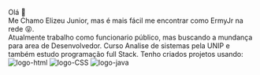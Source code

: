 Olá :wave:
<br>
Me Chamo Elizeu Junior, mas é mais fácil me encontrar como ErmyJr na rede :stuck_out_tongue_closed_eyes:.
<br>
Atualmente trabalho como funcionario público, mas buscando a mundança para area de Desenvolvedor. Curso Analise de sistemas pela UNIP e também estudo programação full Stack.
Tenho criados projetos usando:
<br>
<img src="https://img.shields.io/badge/HTML-239120?style=for-the-badge&logo=html5&logoColor=white" alt="logo-html"/>
<img src="https://img.shields.io/badge/CSS-239120?&style=for-the-badge&logo=css3&logoColor=white" alt="logo-CSS"/>
<img src="https://img.shields.io/badge/JavaScript-F7DF1E?style=for-the-badge&logo=javascript&logoColor=black" alt = "logo-java"/>
